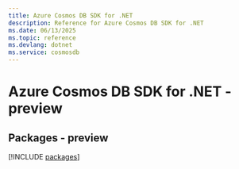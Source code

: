 ```yaml
---
title: Azure Cosmos DB SDK for .NET
description: Reference for Azure Cosmos DB SDK for .NET
ms.date: 06/13/2025
ms.topic: reference
ms.devlang: dotnet
ms.service: cosmosdb
---
```

# Azure Cosmos DB SDK for .NET - preview
## Packages - preview
[!INCLUDE [packages](cosmos-db-index.md)]